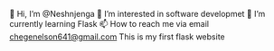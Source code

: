 👋 Hi, I’m @Neshnjenga
👀 I’m interested in software developmet
🌱 I’m currently learning Flask
📫 How to reach me via email chegenelson641@gmail.com
This is my first flask website
